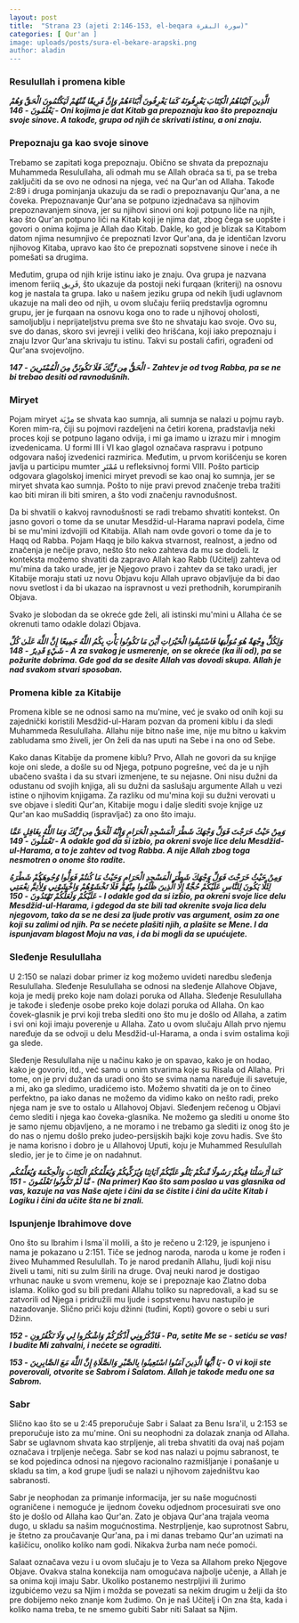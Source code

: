 ```yaml
---
layout: post
title:  "Strana 23 (ajeti 2:146-153, el-beqara سورة البقرة)"
categories: [ Qur'an ]
image: uploads/posts/sura-el-bekare-arapski.png
author: aladin
---
```

### Resulullah i promena kible

***الَّذِينَ آتَيْنَاهُمُ الْكِتَابَ يَعْرِفُونَهُ كَمَا يَعْرِفُونَ أَبْنَاءَهُمْ وَإِنَّ فَرِيقًا مِّنْهُمْ لَيَكْتُمُونَ الْحَقَّ وَهُمْ يَعْلَمُونَ	- 146 -	Oni kojima je dat Kitab ga prepoznaju kao što prepoznaju svoje sinove. A takođe, grupa od njih će skrivati istinu, a oni znaju.***

### Prepoznaju ga kao svoje sinove
Trebamo se zapitati koga prepoznaju. Obično se shvata da prepoznaju Muhammeda Resulullaha, ali odmah mu se Allah obraća sa ti, pa se treba zaključiti da se ovo ne odnosi na njega, već na Qur'an od Allaha. Takođe 2:89 i druga pominjanja ukazuju da se radi o prepoznavanju Qur'ana, a ne čoveka. Prepoznavanje Qur'ana se potpuno izjednačava sa njihovim prepoznavanjem sinova, jer su njihovi sinovi oni koji potpuno liče na njih, kao što Qur'an potpuno liči na Kitab koji je njima dat, zbog čega se uopšte i govori o onima kojima je Allah dao Kitab. Dakle, ko god je blizak sa Kitabom datom njima nesumnjivo će prepoznati Izvor Qur'ana, da je identičan Izvoru njihovog Kitaba, upravo kao što će prepoznati sopstvene sinove i neće ih pomešati sa drugima.

Međutim, grupa od njih krije istinu iako je znaju. Ova grupa je nazvana imenom feriiq فَرِيق, što ukazuje da postoji neki furqaan (kriterij) na osnovu kog je nastala ta grupa. Iako u našem jeziku grupa od nekih ljudi uglavnom ukazuje na mali deo od njih, u ovom slučaju feriiq predstavlja ogromnu grupu, jer je furqaan na osnovu koga ono to rade u njihovoj oholosti, samoljublju i neprijateljstvu prema sve što ne shvataju kao svoje. Ovo su, sve do danas, skoro svi jevreji i veliki deo hrišćana, koji iako prepoznaju i znaju Izvor Qur'ana skrivaju tu istinu. Takvi su postali ćafiri, ograđeni od Qur'ana svojevoljno.

***الْحَقُّ مِن رَّبِّكَ فَلَا تَكُونَنَّ مِنَ الْمُمْتَرِينَ	- 147 -	Zahtev je od tvog Rabba, pa se ne bi trebao desiti od ravnodušnih.***

### Miryet
Pojam miryet مِرْيَة se shvata kao sumnja, ali sumnja se nalazi u pojmu rayb. Koren mim-ra, čiji su pojmovi razdeljeni na četiri korena, pradstavlja neki proces koji se potpuno lagano odvija, i mi ga imamo u izrazu mir i mnogim izvedenicama. U formi III i VI kao glagol označava raspravu i potpuno odgovara našoj izvedenici razmirica. Međutim, u prvom korišćenju se koren javlja u participu mumter مُمْتَرِ u refleksivnoj formi VIII. Pošto particip odgovara glagolskoj imenici miryet prevodi se kao onaj ko sumnja, jer se miryet shvata kao sumnja. Pošto to nije pravi prevod značenje treba tražiti kao biti miran ili biti smiren, a što vodi značenju ravnodušnost.

Da bi shvatili o kakvoj ravnodušnosti se radi trebamo shvatiti kontekst. On jasno govori o tome da se unutar Mesdžid-ul-Harama napravi podela, čime bi se mu'mini izdvojili od Kitabija. Allah nam ovde govori o tome da je to Haqq od Rabba. Pojam Haqq je bilo kakva stvarnost, realnost, a jedno od značenja je nečije pravo, nešto što neko zahteva da mu se dodeli. Iz konteksta možemo shvatiti da zapravo Allah kao Rabb (Učitelj) zahteva od mu'mina da tako urade, jer je Njegovo pravo i zahtev da se tako uradi, jer Kitabije moraju stati uz novu Objavu koju Allah upravo objavljuje da bi dao novu svetlost i da bi ukazao na ispravnost u vezi prethodnih, korumpiranih Objava.

Svako je slobodan da se okreće gde želi, ali istinski mu'mini u Allaha će se okrenuti tamo odakle dolazi Objava.

***وَلِكُلٍّ وِجْهَةٌ هُوَ مُوَلِّيهَا فَاسْتَبِقُوا الْخَيْرَاتِ أَيْنَ مَا تَكُونُوا يَأْتِ بِكُمُ اللَّهُ جَمِيعًا إِنَّ اللَّهَ عَلَىٰ كُلِّ شَيْءٍ قَدِيرٌ	- 148 -	A za svakog je usmerenje, on se okreće (ka ili od), pa se požurite dobrima. Gde god da se desite Allah vas dovodi skupa. Allah je nad svakom stvari sposoban.***

### Promena kible za Kitabije
Promena kible se ne odnosi samo na mu'mine, već je svako od onih koji su zajednički koristili Mesdžid-ul-Haram pozvan da promeni kiblu i da sledi Muhammeda Resulullaha. Allahu nije bitno naše ime, nije mu bitno u kakvim zabludama smo živeli, jer On želi da nas uputi na Sebe i na ono od Sebe.

Kako danas Kitabije da promene kiblu? Prvo, Allah ne govori da su knjige koje oni slede, a došle su od Njega, potpuno pogrešne, već da je u njih ubačeno svašta i da su stvari izmenjene, te su nejasne. Oni nisu dužni da odustanu od svojih knjiga, ali su dužni da saslušaju argumente Allah u vezi istine o njihovim knjigama. Za razliku od mu'mina koji su dužni verovati u sve objave i slediti Qur'an, Kitabije mogu i dalje slediti svoje knjige uz Qur'an kao muSaddiq (ispravljač) za ono što imaju.

***وَمِنْ حَيْثُ خَرَجْتَ فَوَلِّ وَجْهَكَ شَطْرَ الْمَسْجِدِ الْحَرَامِ وَإِنَّهُ لَلْحَقُّ مِن رَّبِّكَ وَمَا اللَّهُ بِغَافِلٍ عَمَّا تَعْمَلُونَ	- 149 -	A odakle god da si izbio, pa okreni svoje lice delu Mesdžid-ul-Harama, a to je zahtev od tvog Rabba. A nije Allah zbog toga nesmotren o onome što radite.***

***وَمِنْ حَيْثُ خَرَجْتَ فَوَلِّ وَجْهَكَ شَطْرَ الْمَسْجِدِ الْحَرَامِ وَحَيْثُ مَا كُنتُمْ فَوَلُّوا وُجُوهَكُمْ شَطْرَهُ لِئَلَّا يَكُونَ لِلنَّاسِ عَلَيْكُمْ حُجَّةٌ إِلَّا الَّذِينَ ظَلَمُوا مِنْهُمْ فَلَا تَخْشَوْهُمْ وَاخْشَوْنِي وَلِأُتِمَّ نِعْمَتِي عَلَيْكُمْ وَلَعَلَّكُمْ تَهْتَدُونَ	- 150 -	I odakle god da si izbio, pa okreni svoje lice delu Mesdžid-ul-Harama, i gdegod da ste bili tad okrenite svoja lica delu njegovom, tako da se ne desi za ljude protiv vas argument, osim za one koji su zalimi od njih. Pa se nećete plašiti njih, a plašite se Mene. I da ispunjavam blagost Moju na vas, i da bi mogli da se upućujete.***

### Sleđenje Resulullaha
U 2:150 se nalazi dobar primer iz kog možemo uvideti naredbu sleđenja Resulullaha. Sleđenje Resulullaha se odnosi na sleđenje Allahove Objave, koja je medij preko koje nam dolazi poruka od Allaha. Sleđenje Resulullaha je takođe i sleđenje osobe preko koje dolazi poruka od Allaha. On kao čovek-glasnik je prvi koji treba slediti ono što mu je došlo od Allaha, a zatim i svi oni koji imaju poverenje u Allaha. Zato u ovom slučaju Allah prvo njemu naređuje da se odvoji u delu Mesdžid-ul-Harama, a onda i svim ostalima koji ga slede.

Sleđenje Resulullaha nije u načinu kako je on spavao, kako je on hodao, kako je govorio, itd., već samo u onim stvarima koje su Risala od Allaha. Pri tome, on je prvi dužan da uradi ono što se svima nama naređuje ili savetuje, a mi, ako ga sledimo, uradićemo isto. Možemo shvatiti da je on to čineo perfektno, pa iako danas ne možemo da vidimo kako on nešto radi, preko njega nam je sve to ostalo u Allahovoj Objavi. Sleđenjem rečenog u Objavi ćemo slediti i njega kao čoveka-glasnika. Ne možemo ga slediti u onome što je samo njemu objavljeno, a ne moramo i ne trebamo ga slediti iz onog što je do nas o njemu došlo preko judeo-persijskih bajki koje zovu hadis. Sve što je nama korisno i dobro je u Allahovoj Uputi, koju je Muhammed Resulullah sledio, jer je to čime je on nadahnut.

***كَمَا أَرْسَلْنَا فِيكُمْ رَسُولًا مِّنكُمْ يَتْلُو عَلَيْكُمْ آيَاتِنَا وَيُزَكِّيكُمْ وَيُعَلِّمُكُمُ الْكِتَابَ وَالْحِكْمَةَ وَيُعَلِّمُكُم مَّا لَمْ تَكُونُوا تَعْلَمُونَ	- 151 -	(Na primer) Kao što sam poslao u vas glasnika od vas, kazuje na vas Naše ajete i čini da se čistite i čini da učite Kitab i Logiku i čini da učite šta ne bi znali.***

### Ispunjenje Ibrahimove dove
Ono što su Ibrahim i Isma`il molili, a što je rečeno u 2:129, je ispunjeno i nama je pokazano u 2:151. Tiče se jednog naroda, naroda u kome je rođen i živeo Muhammed Resulullah. To je narod predanih Allahu, ljudi koji nisu živeli u tami, niti su zulm širili na druge. Ovaj neuki narod je dostigao vrhunac nauke u svom vremenu, koje se i prepoznaje kao Zlatno doba islama. Koliko god su bili predani Allahu toliko su napredovali, a kad su se zatvorili od Njega i pridružili mu ljude i sopstvenu havu nastupilo je nazadovanje. Slično priči koju džinni (tuđini, Kopti) govore o sebi u suri Džinn.

***فَاذْكُرُونِي أَذْكُرْكُمْ وَاشْكُرُوا لِي وَلَا تَكْفُرُونِ	- 152 -	Pa, setite Me se - setiću se vas! I budite Mi zahvalni, i nećete se ograditi.***

***يَا أَيُّهَا الَّذِينَ آمَنُوا اسْتَعِينُوا بِالصَّبْرِ وَالصَّلَاةِ إِنَّ اللَّهَ مَعَ الصَّابِرِينَ	- 153 -	O vi koji ste poverovali, otvorite se Sabrom i Salatom. Allah je takođe među one sa Sabrom.***

### Sabr
Slično kao što se u 2:45 preporučuje Sabr i Salaat za Benu Isra'il, u 2:153 se preporučuje isto za mu'mine. Oni su neophodni za dolazak znanja od Allaha. Sabr se uglavnom shvata kao strpljenje, ali treba shvatiti da ovaj naš pojam označava i trpljenje nečega. Sabr se kod nas nalazi u pojmu sabranost, te se kod pojedinca odnosi na njegovo racionalno razmišljanje i ponašanje u skladu sa tim, a kod grupe ljudi se nalazi u njihovom zajedništvu kao sabranosti.

Sabr je neophodan za primanje informacija, jer su naše mogućnosti ograničene i nemoguće je ijednom čoveku odjednom procesuirati sve ono što je došlo od Allaha kao Qur'an. Zato je objava Qur'ana trajala veoma dugo, u skladu sa našim mogućnostima. Nestrpljenje, kao suprotnost Sabru, je štetno za proučavanje Qur'ana, pa i mi danas trebamo Qur'an uzimati na kašičicu, onoliko koliko nam godi. Nikakva žurba nam neće pomoći.

Salaat označava vezu i u ovom slučaju je to Veza sa Allahom preko Njegove Objave. Ovakva stalna konekcija nam omogućava najbolje učenje, a Allah je sa onima koji imaju Sabr. Ukoliko postanemo nestrpljivi ili žurimo izgubićemo vezu sa Njim i možda se povezati sa nekim drugim u želji da što pre dobijemo neko znanje kom žudimo. On je naš Učitelj i On zna šta, kada i koliko nama treba, te ne smemo gubiti Sabr niti Salaat sa Njim.